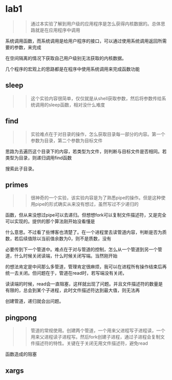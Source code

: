 # lab1
>>通过本实验了解到用户级的应用程序是怎么获得内核数据的。总体思路就是在应用程序中调用

系统调用函数，而系统调用是给用户程序的接口，可以通过使用系统调用返回所需要的参数，来完成

在空间隔离的情况下获取自己用户级别无法获取的内核数据。

几个程序的宏观上的思路都是在程序中使用系统调用来完成函数功能
## sleep
>>这个实验内容很简单，仅仅就是从shell获取参数，然后将参数传给系统调用的sleep函数，相对没什么难度
## find
>> 实验难点在于对目录的操作，怎么获取目录每一部分的内容。第一个参数为目录，第二个参数为目标文件

思路为去遍历这个目录下的内容，若类型为文件，则判断与目标文件是否相同。若类型为目录，则递归调用find函数

搜索此子目录。
## primes
>> 很神奇的一个实验，该实验内容是为了熟悉pipe的操作。但是这种使用pipe的形式确实从来没有想过，虽然写过不少递归的

函数，但从来没想过pipe可以去递归。但想想fork可以复制文件描述符，又是完全可以实现的。提供的那个算法刚开始没看懂是

什么意思。不过看了些博客也清楚了。在一个进程里去读管道内容，判断是否为质数，若后续值除以当前值余数为0，则不是质数，没有

必要传到下一个管道中。难点在于对与管道的控制，怎么从一个管道到另一个管道，什么时候关闭读端，什么时候关闭写端。当然刚开始

的想法肯定是中间那么多管道，管理肯定很麻烦，我可以在进程所有操作结束后再统一去关闭。但问题在于，管道在read时，若写端没有关闭，

读读端的时候，read会一直阻塞，这样就出现了问题。并且文件描述符的数量是有限的，总会到某个子进程，此时文件描述符达到最大值，则无法再

创建管道，递归就会出问题。
## pingpong
>>管道的常规使用。创建两个管道，一个用来父进程写子进程读，一个用来父进程读子进程写。然后fork创建子进程，通过子进程会复制文件描述符的特性。关键在于关闭无用文件描述符，避免read

函数造成的阻塞
## xargs
>>
